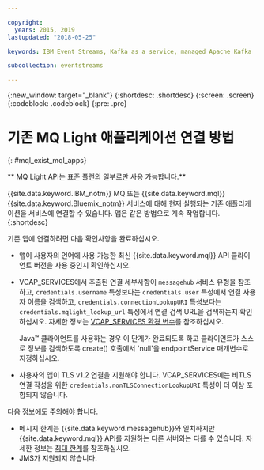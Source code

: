 ```yaml
---

copyright:
  years: 2015, 2019
lastupdated: "2018-05-25"

keywords: IBM Event Streams, Kafka as a service, managed Apache Kafka

subcollection: eventstreams

---
```


{:new_window: target="_blank"}
{:shortdesc: .shortdesc}
{:screen: .screen}
{:codeblock: .codeblock}
{:pre: .pre}

<!-- 14/11/18: info moved to eventstreams075.md, moved because of doc app changes -->
# 기존 MQ Light 애플리케이션 연결 방법
{: #mql_exist_mql_apps}

** MQ Light API는 표준 플랜의 일부로만 사용 가능합니다.**
<br/>

{{site.data.keyword.IBM_notm}} MQ 또는 {{site.data.keyword.mql}}
{{site.data.keyword.Bluemix_notm}} 서비스에 대해 현재 실행되는 기존 애플리케이션을 서비스에 연결할 수 있습니다. 앱은 같은 방법으로 계속 작업합니다.
{:shortdesc}

기존 앱에 연결하려면 다음 확인사항을 완료하십시오.

* 앱이 사용자의 언어에 사용 가능한 최신 {{site.data.keyword.mql}} API 클라이언트 버전을 사용 중인지 확인하십시오.
* VCAP_SERVICES에서 추출된 연결 세부사항이 <code>messagehub</code> 서비스 유형을 참조하고, <code>credentials.username</code> 특성보다는 <code>credentials.user</code> 특성에서 연결 사용자 이름을 검색하고, <code>credentials.connectionLookupURI</code> 특성보다는 <code>credentials.mqlight_lookup_url</code> 특성에서 연결 검색 URL을 검색하는지 확인하십시오. 자세한 정보는 [VCAP_SERVICES 환경 변수](/docs/services/EventStreams?topic=eventstreams-connecting)를 참조하십시오.

	Java&trade; 클라이언트를 사용하는 경우 이 단계가 완료되도록 하고 클라이언트가 스스로 정보를 검색하도록 create() 호출에서 'null'을 endpointService 매개변수로 지정하십시오.
	
* 사용자의 앱이 TLS v1.2 연결을 지원해야 합니다. VCAP_SERVICES에는 비TLS 연결 작성을 위한 <code>credentials.nonTLSConnectionLookupURI</code> 특성이 더 이상 포함되지 않습니다.

다음 정보에도 주의해야 합니다.

* 메시지 한계는 {{site.data.keyword.messagehub}}와 일치하지만 {{site.data.keyword.mql}} API를 지원하는 다른 서버와는 다를 수 있습니다. 자세한 정보는 [최대 한계](https://cloud.ibm.com/docs/services/EventStreams?topic=eventstreams-mql_using#max_limits)를 참조하십시오.
* JMS가 지원되지 않습니다.
